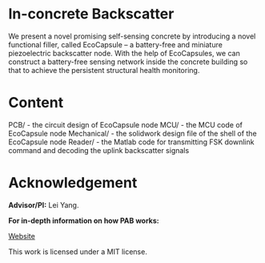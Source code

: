 # In-concrete Backscatter

We present a novel promising self-sensing concrete by introducing a novel functional filler, called EcoCapsule – a battery-free and miniature piezoelectric backscatter node. With the help of EcoCapsules, we can construct a battery-free sensing network inside the concrete building so that to achieve the persistent structural health monitoring.

# Content

PCB/ - the circuit design of EcoCapsule node
MCU/ - the MCU code of EcoCapsule node
Mechanical/ - the solidwork design file of the shell of the EcoCapsule node 
Reader/ - the Matlab code for transmitting FSK downlink command and decoding the uplink backscatter signals

# Acknowledgement

**Advisor/PI:** Lei Yang.

**For in-depth information on how PAB works:** 

[Website](https://web.comp.polyu.edu.hk/csyanglei/#/pages/profile/about)

This work is licensed under a MIT license.
